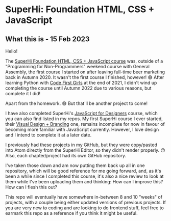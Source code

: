 # SuperHi: Foundation HTML, CSS + JavaScript

## What this is - 15 Feb 2023

Hello!

The [SuperHi Foundation HTML, CSS + JavaScript course](https://www.superhi.com/courses/html-css-javascript-foundation) was, outside of a "Programming for Non-Programmers" weekend course with General Assembly, the first course I started on after leaving full-time beer marketing back in Autumn 2020. It wasn't the first course I finished, however! 😅 After learning Python with [Code First Girls](https://codefirstgirls.com//) at the end of 2021, I didn't wind up completing the course until Autumn 2022 due to various reasons, but complete it I did!

Apart from the homework. 😅 But that'll be another project to come!

I have also completed SuperHi's [JavaScript for Designers](https://www.superhi.com/courses/javascript-for-designers) course, which you can also find listed in my repos. My first SuperHi course I ever started, their [Visual Design + Branding](https://www.superhi.com/courses/visual-design-and-branding) one, remains incomplete for now in favour of becoming more familiar with JavaScript currently. However, I love design and I intend to complete it at a later date.

I previously had these projects in my GitHub, but they were copy/pasted into Atom directly from the SuperHi Editor, so they didn't render properly. 😓 Also, each chapter/project had its own GitHub repository.

I've taken those down and am now putting them back up all in one repository, which will be good reference for me going forward, and, as it's been a while since I completed this course, it's also a nice review to look at them while I've been uploading them and thinking: How can I improve this? How can I flesh this out?

This repo will eventually have somewhere in-between 8 and 10 "weeks" of projects, with a couple being either updated versions of previous projects. If you are very new to coding and are looking to do frontend stuff, feel free to earmark this repo as a reference if you think it might be useful.
